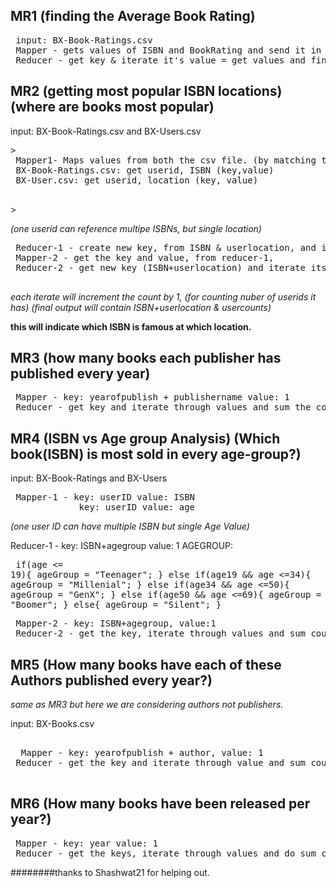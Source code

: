 ## MR1 (finding the Average Book Rating)

<pre>
 input: BX-Book-Ratings.csv
 Mapper - gets values of ISBN and BookRating and send it in reducer phase, key= ISBN and value= Ratings
 Reducer - get key & iterate it's value = get values and find average.
</pre>

 ## MR2 (getting most popular ISBN locations) (where are books most popular)

 input: BX-Book-Ratings.csv and BX-Users.csv
 <pre>>
 Mapper1- Maps values from both the csv file. (by matching the pattern ".*\\d+.*")
 BX-Book-Ratings.csv: get userid, ISBN (key,value)
 BX-User.csv: get userid, location (key, value)
 </pre>>
 _(one userid can reference multipe ISBNs, but single location)_
 
 <pre>
 Reducer-1 - create new key, from ISBN & userlocation, and its value part will contain user ids
 Mapper-2 - get the key and value, from reducer-1,
 Reducer-2 - get new key (ISBN+userlocation) and iterate its values.
 </pre>
 _each iterate will increment the count by 1, (for counting nuber of userids it has)
 (final output will contain ISBN+userlocation & usercounts)_
 
 **this will indicate which ISBN is famous at which location.**

 ## MR3 (how many books each publisher has published every year)

<pre>
 Mapper - key: yearofpublish + publishername value: 1
 Reducer - get key and iterate through values and sum the count.
</pre>

 ## MR4 (ISBN vs Age group Analysis) (Which book(ISBN) is most sold in every age-group?)
 
 input: BX-Book-Ratings and BX-Users

<pre>
 Mapper-1 - key: userID value: ISBN
             key: userID value: age
</pre>             
_(one user ID can have multiple ISBN but single Age Value)_
 
 
 Reducer-1 - key: ISBN+agegroup value: 1
  AGEGROUP:
       <pre> if(age <= 19){
    					ageGroup = "Teenager";
    				}
    				else if(age19 && age <=34){
    					ageGroup = "Millenial";
    				}
    				else if(age34 && age <=50){
    					ageGroup = "GenX";
    				}
    				else if(age50 && age <=69){
    					ageGroup = "Boomer";
    				}
    				else{
    					ageGroup = "Silent";
    				}</pre>

<pre>
 Mapper-2 - key: ISBN+agegroup, value:1
 Reducer-2 - get the key, iterate through values and sum count.
</pre>

 ## MR5 (How many books have each of these Authors published every year?)

 _same as MR3 but here we are considering authors not publishers._
 
  input: BX-Books.csv
<pre> 
  Mapper - key: yearofpublish + author, value: 1
 Reducer - get the key and iterate through value and sum count.
 </pre>
 
## MR6 (How many books have been released per year?)
<pre>
 Mapper - key: year value: 1
 Reducer - get the keys, iterate through values and do sum count.
</pre>

########thanks to Shashwat21 for helping out.
